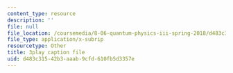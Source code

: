 ```yaml
---
content_type: resource
description: ''
file: null
file_location: /coursemedia/8-06-quantum-physics-iii-spring-2018/d483c31542b3aaab9cfd610fb5d3357e_4BM58741VOg.srt
file_type: application/x-subrip
resourcetype: Other
title: 3play caption file
uid: d483c315-42b3-aaab-9cfd-610fb5d3357e
---
```

